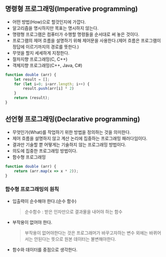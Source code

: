 ## 명령형 프로그래밍(Imperative programming)
- 어떤 방법(How)으로 할것인지에 가깝다. 
- 알고리즘을 명시하지만 목표는 명시하지 않는다.
- 명령형 프로그램은 컴퓨터가 수행할 명령들을 순서대로 써 놓은 것이다.
- 프로그램의 제어 흐름을 설명하기 위해 제어문을 사용한다.(제어 흐름은 프로그램이 정답에 이르기까지의 경로를 뜻한다.)
- 무엇을 할지 세세하게 지정한다.
- 절차지향 프로그래밍(C, C++)
- 객체지향 프로그래밍(C++, Java, C#)
```js
function double (arr) {
    let result = [];
    for (let i=0; i<arr.length; i++) {
        result.push(arr[i] * 2)
    }
    return (result);
}
```

## 선언형 프로그래밍(Declarative programming)
- 무엇인가(What)를 작업하기 위한 방법을 정의하는 것을 의미한다.
- 제어 흐름을 설명하지 않고 계산 논리에 집중하는 프로그래밍 패러다임이다.
- 결과만 기술할 뿐 어떻게는 기술하지 않는 프로그래밍 방법이다.
- 의도에 집중한 프로그래밍 방법이다.
- 함수형 프로그래밍
```js
function double (arr) {
    return (arr.map(x => x * 2));
}
```

### 함수형 프로그래밍의 원칙
- 입출력이 순수해야 한다.(순수 함수)
    > 순수함수 : 받은 인자만으로 결과물을 내어야 하는 함수
- 부작용이 없어야 한다.
    > 부작용이 없어야한다는 것은 프로그래머가 바꾸고자하는 변수 외에는 바뀌어서는 안된다는 뜻으로 원본 데이터는 불변해야한다.
- 함수와 데이터를 중점으로 생각한다.
